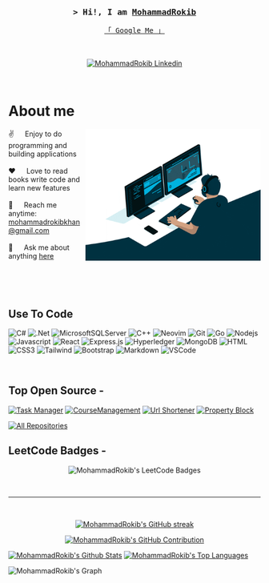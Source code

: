 <!-- Intro  -->
<h3 align="center">
        <samp>&gt; Hi!, I am
                <b><a target="_blank" href="https://alsiam.com">MohammadRokib</a></b>
        </samp>
</h3>


<p align="center"> 
  <samp>
    <a href="https://www.google.com/search?sca_esv=3df8528f973dbd03&sca_upv=1&sxsrf=ACQVn0_MgdT-CF7K2P4uAmIyaVfqzWWNiw:1711862887059&q=M0hammadRokib&nfpr=1&sa=X&ved=2ahUKEwi29qWa4p2FAxWY-TgGHYB0CN0QvgUoAXoECAcQAw&biw=1360&bih=654&dpr=1">「 Google Me 」</a>
    <br>
<!--     「 I am a Web Application Developer from <b>Bangladesh</b> 」 -->
    <br>
    <br>
  </samp>
</p>

<p align="center">
 <a href="https://linkedin.com/in/m0hammadrokib" target="_blank">
  <img src="https://img.shields.io/badge/LinkedIn-0077B5?style=for-the-badge&logo=linkedin&logoColor=white" alt="MohammadRokib Linkedin"/>
 </a>
</p>
<br />

<!-- About Section -->
 # About me
 
<p>
 <img align="right" width="350" src="/assets/programmer2.gif" alt="Coding gif" />
  
 ✌️ &emsp; Enjoy to do programming and building applications <br/><br/>
 ❤️ &emsp; Love to read books write code and learn new features<br/><br/>
 📧 &emsp; Reach me anytime: mohammadrokibkhan@gmail.com<br/><br/>
 💬 &emsp; Ask me about anything [here](https://github.com/mohammadrokib/mohammadrokib/issues)

</p>

<br/>
<br/>
<br/>

## Use To Code

![C#](https://img.shields.io/badge/c%23-%23239120.svg?style=for-the-badge&logo=csharp&logoColor=white)
![.Net](https://img.shields.io/badge/.NET-5C2D91?style=for-the-badge&logo=.net&logoColor=white)
![MicrosoftSQLServer](https://img.shields.io/badge/Microsoft%20SQL%20Server-CC2927?style=for-the-badge&logo=microsoft%20sql%20server&logoColor=white)
![C++](https://img.shields.io/badge/c++-%2300599C.svg?style=for-the-badge&logo=c%2B%2B&logoColor=white)
![Neovim](https://img.shields.io/badge/NeoVim-%2357A143.svg?&style=for-the-badge&logo=neovim&logoColor=white)
![Git](https://img.shields.io/badge/Git-F05032?style=for-the-badge&logo=git&logoColor=white)
![Go](https://img.shields.io/badge/go-%2300ADD8.svg?style=for-the-badge&logo=go&logoColor=white)
![Nodejs](https://img.shields.io/badge/Nodejs-3C873A?style=for-the-badge&labelColor=black&logo=node.js&logoColor=3C873A)
![Javascript](https://img.shields.io/badge/Javascript-F0DB4F?style=for-the-badge&labelColor=black&logo=javascript&logoColor=F0DB4F)
![React](https://img.shields.io/badge/-React-61DBFB?style=for-the-badge&labelColor=black&logo=react&logoColor=61DBFB)
![Express.js](https://img.shields.io/badge/Express.js-000000?style=for-the-badge&logo=express&logoColor=white)
![Hyperledger](https://img.shields.io/badge/hyperledger-2F3134?style=for-the-badge&logo=hyperledger&logoColor=white)
![MongoDB](https://img.shields.io/badge/MongoDB-4EA94B?style=for-the-badge&logo=mongodb&logoColor=white)
![HTML](https://img.shields.io/badge/HTML5-E34F26?style=for-the-badge&logo=html5&logoColor=white)
![CSS3](https://img.shields.io/badge/CSS3-1572B6?style=for-the-badge&logo=css3&logoColor=white)
![Tailwind](https://img.shields.io/badge/Tailwind_CSS-092749?style=for-the-badge&logo=tailwindcss&logoColor=06B6D4&labelColor=000000)
![Bootstrap](https://img.shields.io/badge/Bootstrap-563D7C?style=for-the-badge&logo=bootstrap&logoColor=white)
![Markdown](https://img.shields.io/badge/Markdown-000000?style=for-the-badge&logo=markdown&logoColor=white)
![VSCode](https://img.shields.io/badge/Visual_Studio-0078d7?style=for-the-badge&logo=visual%20studio&logoColor=white)

<br/>

## Top Open Source -
[![Task Manager](https://github-readme-stats-git-master-mohammadrokibs-projects.vercel.app/api/pin/?username=mohammadrokib&repo=TaskManager&border_color=7F3FBF&bg_color=0D1117&title_color=C9D1D9&text_color=8B949E&icon_color=7F3FBF)](https://github.com/MohammadRokib/TaskManager)
[![CourseManagement](https://github-readme-stats-git-master-mohammadrokibs-projects.vercel.app/api/pin/?username=mohammadrokib&repo=CourseManagement&border_color=7F3FBF&bg_color=0D1117&title_color=C9D1D9&text_color=8B949E&icon_color=7F3FBF)](https://github.com/MohammadRokib/CourseManagement)
[![Url Shortener](https://github-readme-stats-git-master-mohammadrokibs-projects.vercel.app/api/pin/?username=mohammadrokib&repo=Url-Shortener&border_color=7F3FBF&bg_color=0D1117&title_color=C9D1D9&text_color=8B949E&icon_color=7F3FBF)](https://github.com/MohammadRokib/Url-Shortener)
[![Property Block](https://github-readme-stats-git-master-mohammadrokibs-projects.vercel.app/api/pin/?username=mohammadrokib&repo=PropertyBlock&border_color=7F3FBF&bg_color=0D1117&title_color=C9D1D9&text_color=8B949E&icon_color=7F3FBF)](https://github.com/MohammadRokib/PropertyBlock)

<p align="left">
  <a href="https://github.com/mohammadrokib?tab=repositories" target="_blank"><img alt="All Repositories" title="All Repositories" src="https://img.shields.io/badge/-All%20Repos-2962FF?style=for-the-badge&logo=koding&logoColor=white"/></a>
</p>

## LeetCode Badges -
<p align="center">
<img src="https://leetcode-badge-showcase.vercel.app/api?username=mohammadrokib&theme=github-dark" alt="MohammadRokib's LeetCode Badges"/>
</p>

<br/>
<hr/>
<br/>

<p align="center">
  <a href="https://github.com/mohammadrokib">
    <img src="https://github-readme-streak-stats.herokuapp.com/?user=mohammadrokib&theme=radical&border=7F3FBF&background=0D1117" alt="MohammadRokib's GitHub streak"/>
  </a>
</p>

<p align="center">
  <a href="https://github.com/mohammadrokib">
    <img src="https://github-profile-summary-cards.vercel.app/api/cards/profile-details?username=mohammadrokib&theme=radical" alt="MohammadRokib's GitHub Contribution"/>
  </a>
</p>

<a> 
    <a href="https://github.com/mohammadrokib"><img alt="MohammadRokib's Github Stats" src="https://denvercoder1-github-readme-stats.vercel.app/api?username=mohammadrokib&show_icons=true&count_private=true&theme=react&border_color=7F3FBF&bg_color=0D1117&title_color=F85D7F&icon_color=F8D866" height="192px" width="49.5%"/></a>
  <a href="https://github.com/mohammadrokib"><img alt="MohammadRokib's Top Languages" src="https://denvercoder1-github-readme-stats.vercel.app/api/top-langs/?username=mohammadrokib&langs_count=8&layout=compact&theme=react&border_color=7F3FBF&bg_color=0D1117&title_color=F85D7F&icon_color=F8D866" height="192px" width="49.5%"/></a>
  <br/>
</a>


![MohammadRokib's Graph](https://github-readme-activity-graph.vercel.app/graph?username=mohammadrokib&custom_title=MohammadRokib's%20GitHub%20Activity%20Graph&bg_color=0D1117&color=7F3FBF&line=7F3FBF&point=7F3FBF&area_color=FFFFFF&title_color=FFFFFF&area=true)
